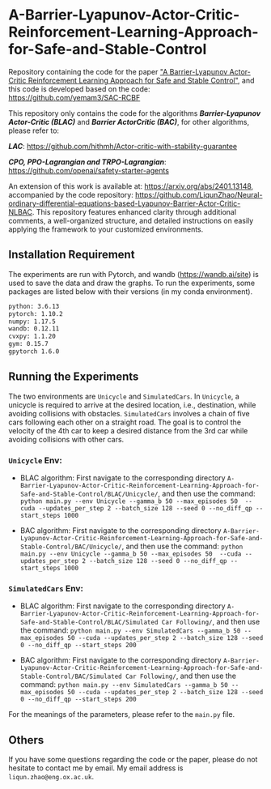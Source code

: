 # A-Barrier-Lyapunov-Actor-Critic-Reinforcement-Learning-Approach-for-Safe-and-Stable-Control

Repository containing the code for the paper ["A Barrier-Lyapunov Actor-Critic Reinforcement Learning Approach for
Safe and Stable Control"](https://arxiv.org/abs/2304.04066), and this code is developed based on the code: https://github.com/yemam3/SAC-RCBF

This repository only contains the code for the algorithms ***Barrier-Lyapunov Actor-Critic (BLAC)*** and ***Barrier ActorCritic (BAC)***, 
for other algorithms, please refer to:

***LAC***: https://github.com/hithmh/Actor-critic-with-stability-guarantee

***CPO, PPO-Lagrangian and TRPO-Lagrangian***: https://github.com/openai/safety-starter-agents

An extension of this work is available at: https://arxiv.org/abs/2401.13148, accompanied by the code repository: https://github.com/LiqunZhao/Neural-ordinary-differential-equations-based-Lyapunov-Barrier-Actor-Critic-NLBAC. This repository features enhanced clarity through additional comments, a well-organized structure, and detailed instructions on easily applying the framework to your customized environments.


## Installation Requirement
The experiments are run with Pytorch, and wandb (https://wandb.ai/site) is used to save the data and draw the graphs. 
To run the experiments, some packages are listed below with their versions (in my conda environment).
```bash
python: 3.6.13
pytorch: 1.10.2 
numpy: 1.17.5
wandb: 0.12.11
cvxpy: 1.1.20
gym: 0.15.7
gpytorch 1.6.0
```

## Running the Experiments

The two environments are `Unicycle` and `SimulatedCars`. In `Unicycle`, a unicycle is required to arrive at the
desired location, i.e., destination, while avoiding collisions with obstacles. `SimulatedCars` involves a chain of five cars following each other on a straight road. The goal is to control the velocity of the 4th car to keep
a desired distance from the 3rd car while avoiding collisions with other cars.


### `Unicycle` Env: 
* BLAC algorithm: First navigate to the corresponding directory `A-Barrier-Lyapunov-Actor-Critic-Reinforcement-Learning-Approach-for-Safe-and-Stable-Control/BLAC/Unicycle/`, and then use the command:
`python main.py --env Unicycle --gamma_b 50 --max_episodes 50  --cuda --updates_per_step 2 --batch_size 128 --seed 0 --no_diff_qp --start_steps 1000`

* BAC algorithm: First navigate to the corresponding directory `A-Barrier-Lyapunov-Actor-Critic-Reinforcement-Learning-Approach-for-Safe-and-Stable-Control/BAC/Unicycle/`, and then use the command:
`python main.py --env Unicycle --gamma_b 50 --max_episodes 50  --cuda --updates_per_step 2 --batch_size 128 --seed 0 --no_diff_qp --start_steps 1000`

### `SimulatedCars` Env: 
* BLAC algorithm: First navigate to the corresponding directory `A-Barrier-Lyapunov-Actor-Critic-Reinforcement-Learning-Approach-for-Safe-and-Stable-Control/BLAC/Simulated Car Following/`, and then use the command:
`python main.py --env SimulatedCars --gamma_b 50 --max_episodes 50 --cuda --updates_per_step 2 --batch_size 128 --seed 0 --no_diff_qp --start_steps 200`

* BAC algorithm: First navigate to the corresponding directory `A-Barrier-Lyapunov-Actor-Critic-Reinforcement-Learning-Approach-for-Safe-and-Stable-Control/BAC/Simulated Car Following/`, and then use the command:
`python main.py --env SimulatedCars --gamma_b 50 --max_episodes 50 --cuda --updates_per_step 2 --batch_size 128 --seed 0 --no_diff_qp --start_steps 200`

For the meanings of the parameters, please refer to the `main.py` file.
## Others 
If you have some questions regarding the code or the paper, please do not hesitate to contact me by email. My email address is `liqun.zhao@eng.ox.ac.uk`.
